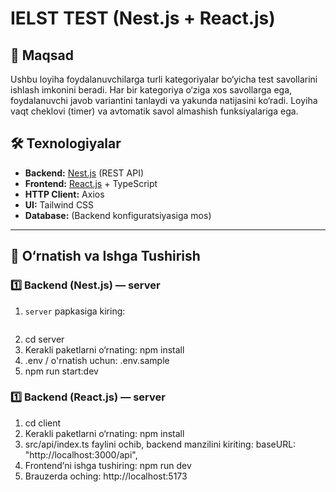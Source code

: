 # IELST TEST (Nest.js + React.js)

## 📌 Maqsad
Ushbu loyiha foydalanuvchilarga turli kategoriyalar bo‘yicha test savollarini ishlash imkonini beradi. Har bir kategoriya o‘ziga xos savollarga ega, foydalanuvchi javob variantini tanlaydi va yakunda natijasini ko‘radi. Loyiha vaqt cheklovi (timer) va avtomatik savol almashish funksiyalariga ega.

## 🛠 Texnologiyalar
- **Backend:** [Nest.js](https://nestjs.com/) (REST API)
- **Frontend:** [React.js](https://react.dev/) + TypeScript
- **HTTP Client:** Axios
- **UI:** Tailwind CSS
- **Database:** (Backend konfiguratsiyasiga mos)

---

## 🚀 O‘rnatish va Ishga Tushirish

### 1️⃣ Backend (Nest.js) — server
1. `server` papkasiga kiring:
   ```bash
2.   cd server
3.   Kerakli paketlarni o‘rnating: npm install
4.   .env / o'rnatish uchun:  .env.sample 
5.   npm run start:dev

### 1️⃣ Backend (React.js) — server

1. cd client
2. Kerakli paketlarni o‘rnating: npm install
3. src/api/index.ts faylini ochib, backend manzilini kiriting: baseURL: "http://localhost:3000/api",
4. Frontend’ni ishga tushiring: npm run dev
5. Brauzerda oching: http://localhost:5173

